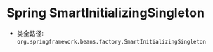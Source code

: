 # Spring SmartInitializingSingleton
- 类全路径: `org.springframework.beans.factory.SmartInitializingSingleton`